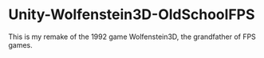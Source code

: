 # Unity-Wolfenstein3D-OldSchoolFPS
This is my remake of the 1992 game Wolfenstein3D, the grandfather of FPS games.
